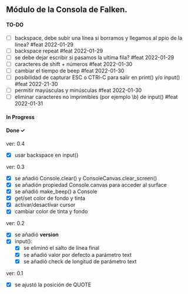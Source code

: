 ## Módulo de la Consola de Falken.

#### TO-DO

- [ ] backspace, debe subir una línea si borramos y llegamos al ppio de la
  linea? #feat 2022-01-29  
- [ ] backspace repeat #feat 2022-01-29  
- [ ] se debe dejar escribir si pasamos la ultima fila? #feat 2022-01-29  
- [ ] caracteres de shift + números #feat 2022-01-30  
- [ ] cambiar el tiempo de beep #feat 2022-01-30
- [ ] posibilidad de capturar ESC o CTRl-C para salir en print() y/o input() #feat 2022-21-30  
- [ ] permitir mayúsculas y minúsculas #feat 2022-01-30
- [ ] eliminar caracteres no imprimibles (por ejemplo \b) de input()  #feat 2022-01-31

#### In Progress  

#### Done ✓  

ver: 0.4  
- [x] usar backspace en input()  

ver: 0.3  
- [x] se añadió Console.clear() y ConsoleCanvas.clear_screen()  
- [x] se añadión propiedad Console.canvas para acceder al surface  
- [x] se añadió make_beep() a Console  
- [x] get/set color de fondo y tinta  
- [x] activar/desactivar cursor
- [x] cambiar color de tinta y fondo

ver: 0.2  
- [x] se añadió __version__  
- [x] input():  
  - [x] se eliminó el salto de línea final  
  - [x] se añadió valor por defecto a parámetro text  
  - [x] se añadió check de longitud de parámetro text  

ver: 0.1  
- [x] se ajustó la posición de QUOTE  


